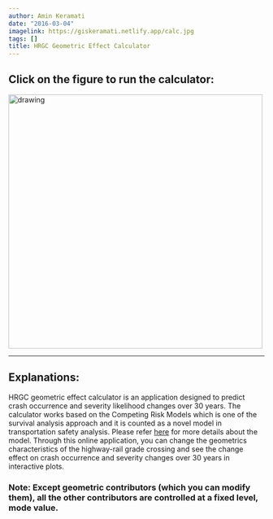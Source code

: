 ```yaml
---
author: Amin Keramati
date: "2016-03-04"
imagelink: https://giskeramati.netlify.app/calc.jpg 
tags: []
title: HRGC Geometric Effect Calculator
---
```

## Click on the figure to run the calculator:
[<img src="/images/calc.png" alt="drawing" title="Run The Calculator" width="500"/>](https://kmtgis.shinyapps.io/ak_plot/)
***
## Explanations:
HRGC geometric effect calculator is an application designed to predict crash occurrence and severity likelihood changes over 30 years. The calculator works based on the Competing Risk Models which is one of the survival analysis approach and it is counted as a novel model in transportation safety analysis. Please refer [here](https://doi.org/10.1016/j.aap.2020.105470) for more details about the model.
Through this online application, you can change the geometrics characteristics of the highway-rail grade crossing and see the change effect on crash occurrence and severity changes over 30 years in interactive plots.
### Note: Except geometric contributors (which you can modify them), all the other contributors are controlled at a fixed level, mode value.
